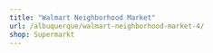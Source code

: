 ```yaml
---
title: "Walmart Neighborhood Market"
url: /albuquerque/walmart-neighborhood-market-4/
shop: Supermarkt
---
```

